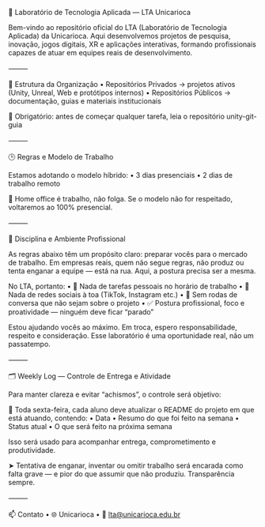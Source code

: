 🧪 Laboratório de Tecnologia Aplicada — LTA Unicarioca

Bem-vindo ao repositório oficial do LTA (Laboratório de Tecnologia Aplicada) da Unicarioca.
Aqui desenvolvemos projetos de pesquisa, inovação, jogos digitais, XR e aplicações interativas, formando profissionais capazes de atuar em equipes reais de desenvolvimento.

⸻

📂 Estrutura da Organização
	•	Repositórios Privados → projetos ativos (Unity, Unreal, Web e protótipos internos)
	•	Repositórios Públicos → documentação, guias e materiais institucionais

🔗 Obrigatório: antes de começar qualquer tarefa, leia o repositório unity-git-guia

⸻

🕒 Regras e Modelo de Trabalho

Estamos adotando o modelo híbrido:
	•	3 dias presenciais
	•	2 dias de trabalho remoto

📌 Home office é trabalho, não folga.
Se o modelo não for respeitado, voltaremos ao 100% presencial.

⸻

📌 Disciplina e Ambiente Profissional

As regras abaixo têm um propósito claro: preparar vocês para o mercado de trabalho.
Em empresas reais, quem não segue regras, não produz ou tenta enganar a equipe — está na rua. Aqui, a postura precisa ser a mesma.

No LTA, portanto:
	•	🚫 Nada de tarefas pessoais no horário de trabalho
	•	🚫 Nada de redes sociais à toa (TikTok, Instagram etc.)
	•	🚫 Sem rodas de conversa que não sejam sobre o projeto
	•	✅ Postura profissional, foco e proatividade — ninguém deve ficar “parado”

Estou ajudando vocês ao máximo. Em troca, espero responsabilidade, respeito e consideração.
Esse laboratório é uma oportunidade real, não um passatempo.

⸻

🗂️ Weekly Log — Controle de Entrega e Atividade

Para manter clareza e evitar “achismos”, o controle será objetivo:

📌 Toda sexta-feira, cada aluno deve atualizar o README do projeto em que está atuando, contendo:
	•	Data
	•	Resumo do que foi feito na semana
	•	Status atual
	•	O que será feito na próxima semana

Isso será usado para acompanhar entrega, comprometimento e produtividade.

➤ Tentativa de enganar, inventar ou omitir trabalho será encarada como falta grave — e pior do que assumir que não produziu. Transparência sempre.

⸻

📫 Contato
	•	🌐 Unicarioca
	•	📧 lta@unicarioca.edu.br
